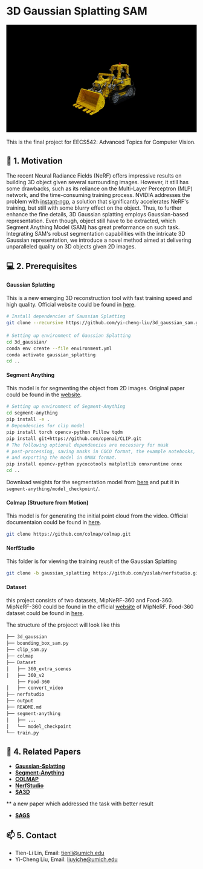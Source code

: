 # 3D Gaussian Splatting SAM

<p align="center">
  <img src="https://github.com/yi-cheng-liu/3d_gaussian_sam/blob/master/.assets/bulldozer.gif" alt="gif">
</p>

This is the final project for EECS542: Advanced Topics for Computer Vision. 


## 🚀 1. Motivation
The recent Neural Radiance Fields (NeRF) offers impressive results on building 3D object given several surrounding images. However, it still has some drawbacks, such as its reliance on the Multi-Layer Perceptron (MLP) network, and the time-consuming training process. NVIDIA addresses the problem with [instant-ngp](https://github.com/NVlabs/instant-ngp), a solution that significantly accelerates NeRF's training, but still with some blurry effect on the object. Thus, to further enhance the fine details, 3D Gaussian splatting employs Gaussian-based representation. Even though, object still have to be extracted, which Segment Anything Model (SAM) has great preformance on such task. Integrating SAM's robust segmentation capabilities with the intricate 3D Gaussian representation, we introduce a novel method aimed at delivering unparalleled quality on 3D objects given 2D images.

## 💻 2. Prerequisites

#### Gaussian Splatting
This is a new emerging 3D reconstruction tool with fast training speed and high quality. Official website could be found in [here](https://repo-sam.inria.fr/fungraph/3d-gaussian-splatting/).
```bash
# Install dependencies of Gaussian Splatting
git clone --recursive https://github.com/yi-cheng-liu/3d_gaussian_sam.git

# Setting up environment of Gaussian Splatting
cd 3d_gaussian/
conda env create --file environment.yml
conda activate gaussian_splatting
cd ..
```

#### Segment Anything
This model is for segmenting the object from 2D images. Original paper could be found in the [website](https://segment-anything.com/). 
```bash
# Setting up environment of Segment-Anything
cd segment-anything
pip install -e .
# Dependencies for clip model
pip install torch opencv-python Pillow tqdm
pip install git+https://github.com/openai/CLIP.git
# The following optional dependencies are necessary for mask 
# post-processing, saving masks in COCO format, the example notebooks, 
# and exporting the model in ONNX format. 
pip install opencv-python pycocotools matplotlib onnxruntime onnx
cd ..
```

Download weights for the segmentation model from [here](https://github.com/facebookresearch/segment-anything#model-checkpoints) and put it in `segment-anything/model_checkpoint/`.


#### Colmap (Structure from Motion)
This model is for generating the initial point cloud from the video. Official documentaion could be found in [here](https://colmap.github.io/). 
```bash
git clone https://github.com/colmap/colmap.git
```

#### NerfStudio
This folder is for viewing the training reuslt of the Gaussian Splatting
```bash
git clone -b gaussian_splatting https://github.com/yzslab/nerfstudio.git
```
#### Dataset
this project consists of two datasets, MipNeRF-360 and Food-360. MipNeRF-360 could be found in the official [website](https://jonbarron.info/mipnerf360/) of MipNeRF. Food-360 dataset could be found in [here](https://www.kaggle.com/datasets/liuyiche/food-360-dataset/). 



The structure of the projecct will look like this
```bash
├── 3d_gaussian
├── bounding_box_sam.py
├── clip_sam.py
├── colmap
├── Dataset
│   ├── 360_extra_scenes
│   ├── 360_v2
    ├── Food-360
│   ├── convert_video
├── nerfstudio
├── output
├── README.md
├── segment-anything
│   ├── ...
│   └── model_checkpoint
└── train.py
```



## 📄 4. Related Papers
 
+ [**Gaussian-Splatting**](https://github.com/graphdeco-inria/gaussian-splatting)
+ [**Segment-Anything**](https://github.com/facebookresearch/segment-anything)
+ [**COLMAP**](https://github.com/colmap/colmap)
+ [**NerfStudio**](https://github.com/yzslab/nerfstudio)
+ [**SA3D**](https://github.com/Jumpat/SegmentAnythingin3D)


** a new paper which addressed the task with better result
+ [**SAGS**](https://github.com/Jumpat/SegAnyGAussians)

## 📫 5. Contact

+ Tien-Li Lin, Email: tienli@umich.edu
+ Yi-Cheng Liu, Email: liuyiche@umich.edu

